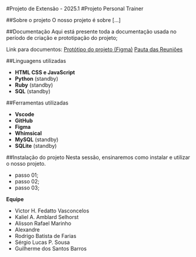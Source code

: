 #Projeto de Extensão - 2025.1
#Projeto Personal Trainer

##Sobre o projeto
O nosso projeto é sobre [...]

##Documentação
Aqui está presente toda a documentação usada no período de criação e prototipação do projeto;

Link para documentos:
[Protótipo do projeto (Figma)](link)
[Pauta das Reuniões](link)

##Linguagens utilizadas
* **HTML CSS e JavaScript**
* **Python** (standby)
* **Ruby** (standby)
* **SQL** (standby)

##Ferramentas utilizadas
* **Vscode**
* **GitHub**
* **Figma**
* **Whimsical**
* **MySQL** (standby)
* **SQLite** (standby)

##Instalação do projeto
Nesta sessão, ensinaremos como instalar e utilizar o nosso projeto.
* passo 01;
* passo 02;
* passo 03;

**Equipe**
* Victor H. Fedatto Vasconcelos
* Kaliel A. Amblard Selhorst 
* Alisson Rafael Marinho
* Alexandre 
* Rodrigo Batista de Farias
* Sérgio Lucas P. Sousa
* Guilherme dos Santos Barros
